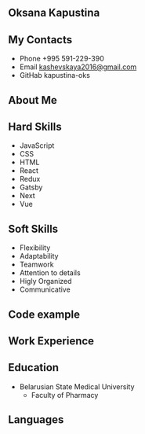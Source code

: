 
## Oksana Kapustina
## My Contacts
* Phone +995 591-229-390
* Email kashevskaya2016@gmail.com
* GitHab kapustina-oks
## About Me
## Hard Skills
* JavaScript
* CSS
* HTML
* React
* Redux
* Gatsby
* Next
* Vue
## Soft Skills
* Flexibility 
* Adaptability 
* Teamwork 
* Attention to details 
* Higly Organized 
* Communicative
## Code example
## Work Experience
## Education
* Belarusian State Medical University
     + Faculty of Pharmacy
## Languages

